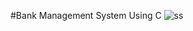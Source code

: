 #Bank Management System Using C
![ss](https://user-images.githubusercontent.com/93007427/154793792-72f134f9-464e-4586-a93f-fc4c115afe8f.jpg)
